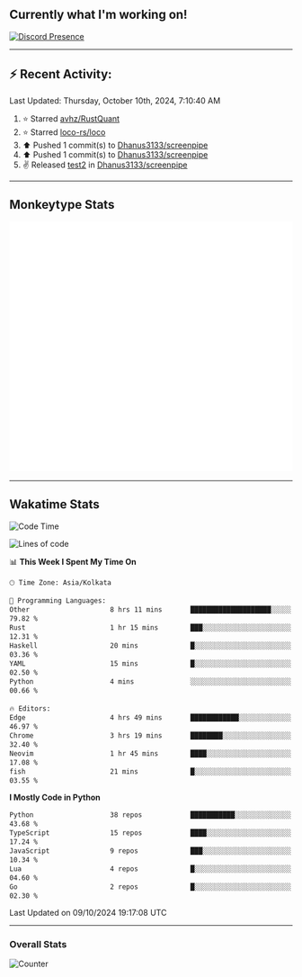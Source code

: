 ## Currently what I'm working on!
[![Discord Presence](https://lanyard.cnrad.dev/api/534981034400284712)](https://discord.com/users/534981034400284712)

---

## :zap: Recent Activity:
<!--RECENT_ACTIVITY:last_update-->
Last Updated: Thursday, October 10th, 2024, 7:10:40 AM
<!--RECENT_ACTIVITY:last_update_end-->
<!--RECENT_ACTIVITY:start-->
1. ⭐ Starred [avhz/RustQuant](https://github.com/avhz/RustQuant)<br>
2. ⭐ Starred [loco-rs/loco](https://github.com/loco-rs/loco)<br>
3. ⬆️ Pushed 1 commit(s) to [Dhanus3133/screenpipe](https://github.com/Dhanus3133/screenpipe)<br>
4. ⬆️ Pushed 1 commit(s) to [Dhanus3133/screenpipe](https://github.com/Dhanus3133/screenpipe)<br>
5. ✌️ Released [test2](https://github.com/Dhanus3133/screenpipe/releases/tag/test2) in [Dhanus3133/screenpipe](https://github.com/Dhanus3133/screenpipe)<br>
<!--RECENT_ACTIVITY:end-->

---

## Monkeytype Stats
<a href="https://monkeytype.com/profile/dhanus">
  <img src="https://raw.githubusercontent.com/Dhanus3133/Dhanus3133/monkeytype/monkeytype-lb.svg" alt="Monkeytype Profile" />
</a>

---

## Wakatime Stats
<!--START_SECTION:waka-->
![Code Time](http://img.shields.io/badge/Code%20Time-2%2C224%20hrs%2032%20mins-blue)

![Lines of code](https://img.shields.io/badge/From%20Hello%20World%20I%27ve%20Written-6.0%20million%20lines%20of%20code-blue)

📊 **This Week I Spent My Time On** 

```text
🕑︎ Time Zone: Asia/Kolkata

💬 Programming Languages: 
Other                    8 hrs 11 mins       ████████████████████░░░░░   79.82 % 
Rust                     1 hr 15 mins        ███░░░░░░░░░░░░░░░░░░░░░░   12.31 % 
Haskell                  20 mins             █░░░░░░░░░░░░░░░░░░░░░░░░   03.36 % 
YAML                     15 mins             █░░░░░░░░░░░░░░░░░░░░░░░░   02.50 % 
Python                   4 mins              ░░░░░░░░░░░░░░░░░░░░░░░░░   00.66 % 

🔥 Editors: 
Edge                     4 hrs 49 mins       ████████████░░░░░░░░░░░░░   46.97 % 
Chrome                   3 hrs 19 mins       ████████░░░░░░░░░░░░░░░░░   32.40 % 
Neovim                   1 hr 45 mins        ████░░░░░░░░░░░░░░░░░░░░░   17.08 % 
fish                     21 mins             █░░░░░░░░░░░░░░░░░░░░░░░░   03.55 % 
```

**I Mostly Code in Python** 

```text
Python                   38 repos            ███████████░░░░░░░░░░░░░░   43.68 % 
TypeScript               15 repos            ████░░░░░░░░░░░░░░░░░░░░░   17.24 % 
JavaScript               9 repos             ███░░░░░░░░░░░░░░░░░░░░░░   10.34 % 
Lua                      4 repos             █░░░░░░░░░░░░░░░░░░░░░░░░   04.60 % 
Go                       2 repos             █░░░░░░░░░░░░░░░░░░░░░░░░   02.30 % 
```




 Last Updated on 09/10/2024 19:17:08 UTC
<!--END_SECTION:waka-->
---

### Overall Stats

<img src="https://moe-counter.glitch.me/get/@Dhanus3133?theme=asoul" alt="Counter" />
